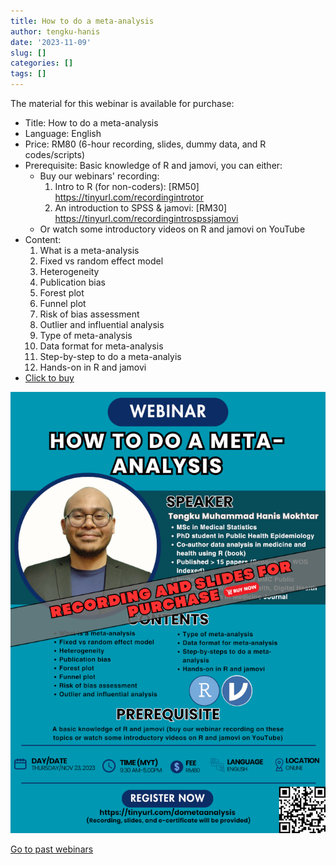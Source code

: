 ```yaml
---
title: How to do a meta-analysis
author: tengku-hanis
date: '2023-11-09'
slug: []
categories: []
tags: []
---
```


The material for this webinar is available for purchase:

- Title: How to do a meta-analysis
- Language: English
- Price: RM80 (6-hour recording, slides, dummy data, and R codes/scripts)
- Prerequisite: Basic knowledge of R and jamovi, you can either:
    - Buy our webinars' recording:
        1. Intro to R (for non-coders): [RM50] https://tinyurl.com/recordingintrotor
        2. An introduction to SPSS & jamovi: [RM30] https://tinyurl.com/recordingintrospssjamovi
    - Or watch some introductory videos on R and jamovi on YouTube
- Content: 
    1. What is a meta-analysis
    2. Fixed vs random effect model
    3. Heterogeneity
    4. Publication bias
    5. Forest plot
    6. Funnel plot
    7. Risk of bias assessment
    8. Outlier and influential analysis
    9. Type of meta-analysis
    10. Data format for meta-analysis
    11. Step-by-step to do a meta-analyis
    12. Hands-on in R and jamovi
- [Click to buy](https://forms.gle/nMmC7gXnVPw7GeAm7)

![](images/recording_ma_35percent.png)

[Go to past webinars](https://jomresearch.netlify.app/webinars/#past-webinars)

